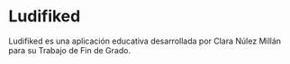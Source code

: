 # Ludifiked
Ludifiked es una aplicación educativa desarrollada por Clara Núlez Millán para su Trabajo de Fin de Grado.
